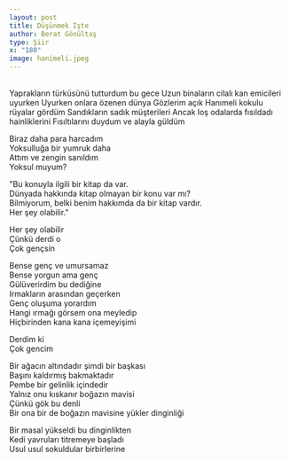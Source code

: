 ```yaml
---
layout: post
title: Düşünmek İşte
author: Berat Gönültaş
type: Şiir
x: "180"
image: hanimeli.jpeg
---
```

<br/>
Yaprakların türküsünü tutturdum bu gece  
Uzun binaların cilalı kan emicileri uyurken  
Uyurken onlara özenen dünya  
Gözlerim açık  
Hanımeli kokulu rüyalar gördüm  
Sandıkların sadık müşterileri  
Ancak loş odalarda fısıldadı hainliklerini  
Fısıltılarını duydum ve alayla güldüm  

Biraz daha para harcadım  
Yoksulluğa bir yumruk daha  
Attım ve zengin sanıldım  
Yoksul muyum?  

"Bu konuyla ilgili bir kitap da var.  
Dünyada hakkında kitap olmayan bir konu var mı?  
Bilmiyorum, belki benim hakkımda da bir kitap vardır.  
Her şey olabilir."  

Her şey olabilir  
Çünkü derdi o  
Çok gençsin  

Bense genç ve umursamaz  
Bense yorgun ama genç  
Gülüverirdim bu dediğine  
Irmakların arasından geçerken  
Genç oluşuma yorardım  
Hangi ırmağı görsem ona meyledip  
Hiçbirinden kana kana içemeyişimi  

Derdim ki  
Çok gencim  

Bir ağacın altındadır şimdi bir başkası  
Başını kaldırmış bakmaktadır  
Pembe bir gelinlik içindedir  
Yalnız onu kıskanır boğazın mavisi  
Çünkü gök bu denli  
Bir ona bir de boğazın mavisine yükler dinginliği  

Bir masal yükseldi bu dinginlikten  
Kedi yavruları titremeye başladı  
Usul usul sokuldular birbirlerine  
